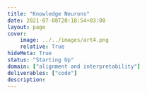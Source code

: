 ```yaml
---
title: "Knowledge Neurons"
date: 2021-07-08T20:18:54+03:00
layout: page
cover:
    image: ../../images/art4.png
    relative: True
hideMeta: True
status: "Starting Up"
domain: ["alignment and interpretability"]
deliverables: ["code"]
description:
---
```

